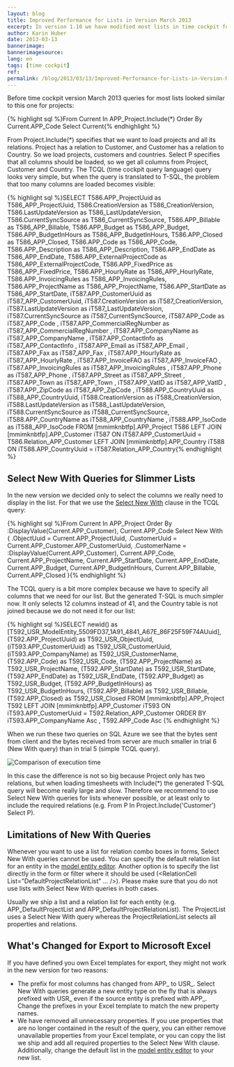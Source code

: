 ```yaml
---
layout: blog
title: Improved Performance for Lists in Version March 2013
excerpt: In version 1.10 we have modified most lists in time cockpit for better performance. If you have built Microsoft Excel export templates you may have to update them to fit together with the new lists.
author: Karin Huber
date: 2013-03-13
bannerimage: 
bannerimagesource: 
lang: en
tags: [time cockpit]
ref: 
permalink: /blog/2013/03/13/Improved-Performance-for-Lists-in-Version-March-2013
---
```


<p>Before time cockpit version March 2013 queries for most lists looked similar to this one for projects:</p>{% highlight sql %}From Current In APP_Project.Include(*) Order By Current.APP_Code Select Current{% endhighlight %}<p>
  <span class="inlineCode">From Project.Include(*)</span> specifies that we want to load projects and all its relations. <span class="inlineCode">Project</span> has a relation to <span class="inlineCode">Customer</span>, and <span class="inlineCode">Customer</span> has a relation to <span class="inlineCode">Country</span>. So we load projects, customers and countries. <span class="inlineCode">Select P</span> specifies that all columns should be loaded, so we get all columns from <span class="inlineCode">Project</span>, <span class="inlineCode">Customer</span> and <span class="inlineCode">Country</span>. The TCQL (time cockpit query language) query looks very simple, but when the query is translated to T-SQL, the problem that too many columns are loaded becomes visible:</p>{% highlight sql %}SELECT  T586.APP_ProjectUuid as T586_APP_ProjectUuid,
        T586.CreationVersion as T586_CreationVersion, 
        T586.LastUpdateVersion as T586_LastUpdateVersion, 
        T586.CurrentSyncSource as T586_CurrentSyncSource, 
        T586.APP_Billable  as T586_APP_Billable, 
        T586.APP_Budget  as T586_APP_Budget, 
        T586.APP_BudgetInHours  as T586_APP_BudgetInHours, 
        T586.APP_Closed  as T586_APP_Closed, 
        T586.APP_Code  as T586_APP_Code, 
        T586.APP_Description  as T586_APP_Description,
        T586.APP_EndDate  as T586_APP_EndDate, 
        T586.APP_ExternalProjectCode  as T586_APP_ExternalProjectCode, 
        T586.APP_FixedPrice  as T586_APP_FixedPrice, 
        T586.APP_HourlyRate  as T586_APP_HourlyRate, 
        T586.APP_InvoicingRules  as T586_APP_InvoicingRules, 
        T586.APP_ProjectName  as T586_APP_ProjectName, 
        T586.APP_StartDate  as T586_APP_StartDate,
        iT587.APP_CustomerUuid as iT587_APP_CustomerUuid, 
        iT587.CreationVersion as iT587_CreationVersion, 
        iT587.LastUpdateVersion as iT587_LastUpdateVersion, 
        iT587.CurrentSyncSource as iT587_CurrentSyncSource, 
        iT587.APP_Code as iT587_APP_Code , 
        iT587.APP_CommercialRegNumber as iT587_APP_CommercialRegNumber , 
        iT587.APP_CompanyName as iT587_APP_CompanyName , 
        iT587.APP_ContactInfo as iT587_APP_ContactInfo , 
        iT587.APP_Email as iT587_APP_Email , 
        iT587.APP_Fax as iT587_APP_Fax , 
        iT587.APP_HourlyRate as iT587_APP_HourlyRate , 
        iT587.APP_InvoiceFAO as iT587_APP_InvoiceFAO , 
        iT587.APP_InvoicingRules as iT587_APP_InvoicingRules , 
        iT587.APP_Phone as iT587_APP_Phone , 
        iT587.APP_Street as iT587_APP_Street , 
        iT587.APP_Town as iT587_APP_Town , 
        iT587.APP_VatID as iT587_APP_VatID , 
        iT587.APP_ZipCode as iT587_APP_ZipCode ,
        iT588.APP_CountryUuid as iT588_APP_CountryUuid, 
        iT588.CreationVersion as iT588_CreationVersion, 
        iT588.LastUpdateVersion as iT588_LastUpdateVersion, 
        iT588.CurrentSyncSource as iT588_CurrentSyncSource, 
        iT588.APP_CountryName as iT588_APP_CountryName , 
        iT588.APP_IsoCode as iT588_APP_IsoCode 
FROM    [mmimknbtfp].APP_Project T586 
        LEFT JOIN [mmimknbtfp].APP_Customer iT587 ON iT587.APP_CustomerUuid = T586.Relation_APP_Customer
        LEFT JOIN [mmimknbtfp].APP_Country iT588 ON iT588.APP_CountryUuid = iT587.Relation_APP_Country{% endhighlight %}<h2>Select New With Queries for Slimmer Lists</h2><p>In the new version we decided only to select the columns we really need to display in the list. For that we use the <a href="http://help.timecockpit.com/?topic=html/a7465f29-c739-4a14-bf5b-09821133dd9a.htm" target="_blank"><span class="inlineCode">Select New With</span></a> clause in the TCQL query:</p>{% highlight sql %}From Current In APP_Project
Order By :DisplayValue(Current.APP_Customer), Current.APP_Code
Select New With
{
    .ObjectUuid = Current.APP_ProjectUuid,
    .CustomerUuid = Current.APP_Customer.APP_CustomerUuid,
    .CustomerName = :DisplayValue(Current.APP_Customer),
    Current.APP_Code,
    Current.APP_ProjectName,
    Current.APP_StartDate,
    Current.APP_EndDate,
    Current.APP_Budget,
    Current.APP_BudgetInHours,
    Current.APP_Billable,
    Current.APP_Closed
}{% endhighlight %}<p>The TCQL query is a bit more complex because we have to specify all columns that we need for our list. But the generated T-SQL is much simpler now. It only selects 12 columns instead of 41, and the <span class="inlineCode">Country</span> table is not joined because we do not need it for our list:</p>{% highlight sql %}SELECT  newid() as [T592_USR_ModelEntity_5509FD37_1A91_4841_A67E_86F25F59F74AUuid],
        (T592.APP_ProjectUuid) as T592_USR_ObjectUuid, 
        (iT593.APP_CustomerUuid) as T592_USR_CustomerUuid, 
        (iT593.APP_CompanyName) as T592_USR_CustomerName, 
        (T592.APP_Code) as T592_USR_Code, 
        (T592.APP_ProjectName) as T592_USR_ProjectName, 
        (T592.APP_StartDate) as T592_USR_StartDate, 
        (T592.APP_EndDate) as T592_USR_EndDate, 
        (T592.APP_Budget) as T592_USR_Budget, 
        (T592.APP_BudgetInHours) as T592_USR_BudgetInHours, 
        (T592.APP_Billable) as T592_USR_Billable, 
        (T592.APP_Closed) as T592_USR_Closed
FROM    [mmimknbtfp].APP_Project T592 
        LEFT JOIN [mmimknbtfp].APP_Customer iT593 ON iT593.APP_CustomerUuid = T592.Relation_APP_Customer
ORDER BY iT593.APP_CompanyName Asc , T592.APP_Code Asc {% endhighlight %}<p>When we run these two queries on SQL Azure we see that the bytes sent from client and the bytes received from server are much smaller in trial 6 (<span class="inlineCode">New With</span> query) than in trial 5 (simple TCQL query).</p><p>
  <img src="{{site.baseurl}}/content/images/blog/2013/03/compare-query-execution-time.png" alt="Comparison of execution time" title="Comparison of execution time" />
</p><p>In this case the difference is not so big because <span class="inlineCode">Project</span> only has two relations, but when loading timesheets with <span class="inlineCode">Include(*)</span> the generated T-SQL query will become really large and slow. Therefore we recommend to use <span class="inlineCode">Select New With</span> queries for lists whenever possible, or at least only to include the required relations (e.g. <span class="inlineCode">From P In Project.Include('Customer') Select P</span>).</p><h2>Limitations of New With Queries</h2><p>Whenever you want to use a list for relation combo boxes in forms, <span class="inlineCode">Select New With</span> queries cannot be used. You can specify the default relation list for an entity in the <a href="http://help.timecockpit.com/?topic=html/c64adad3-3ddb-49a9-b7f8-c9eff1a984ac.htm" target="_blank">model entity editor</a>. Another option is to specify the list directly in the form or filter where it should be used (&lt;RelationCell List="DefaultProjectRelationList" ... /&gt;). Please make sure that you do not use lists with <span class="inlineCode">Select New With</span> queries in both cases.</p><p>Usually we ship a list and a relation list for each entity (e.g. <span class="inlineCode">APP_DefaultProjectList</span> and <span class="inlineCode">APP_DefaultProjectRelationList</span>). The <span class="inlineCode">ProjectList</span> uses a <span class="inlineCode">Select New With</span> query whereas the <span class="inlineCode">ProjectRelationList</span> selects all properties and relations.</p><h2>What's Changed for Export to Microsoft Excel</h2><p>If you have defined you own Excel templates for export, they might not work in the new version for two reasons:</p><ul>
  <li>The prefix for most columns has changed from <span class="inlineCode">APP_</span> to <span class="inlineCode">USR_</span>. <span class="inlineCode">Select New With</span> queries generate a new entity type on the fly that is always prefixed with <span class="inlineCode">USR_</span> even if the source entity is prefixed with <span class="inlineCode">APP_</span>. Change the prefixes in your Excel template to match the new property names.</li>
  <li>We have removed all unnecessary properties. If you use properties that are no longer contained in the result of the query, you can either remove unavailable properties from your Excel template, or you can copy the list we ship and add all required properties to the Select New With clause. Additionally, change the default list in the <a href="http://help.timecockpit.com/?topic=html/c64adad3-3ddb-49a9-b7f8-c9eff1a984ac.htm" target="_blank">model entity editor</a> to your new list.</li>
</ul>